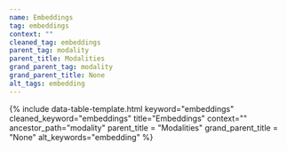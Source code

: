 ```yaml
---
name: Embeddings
tag: embeddings
context: ""
cleaned_tag: embeddings
parent_tag: modality
parent_title: Modalities
grand_parent_tag: modality
grand_parent_title: None
alt_tags: embedding
---
```


{% include data-table-template.html 
  keyword="embeddings" 
  cleaned_keyword="embeddings" 
  title="Embeddings"
  context=""
  ancestor_path="modality" 
  parent_title = "Modalities"
  grand_parent_title = "None"
  alt_keywords="embedding"
%}

